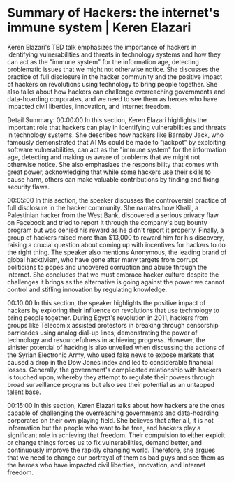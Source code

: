 # Summary of Hackers: the internet's immune system | Keren Elazari

Keren Elazari's TED talk emphasizes the importance of hackers in identifying vulnerabilities and threats in technology systems and how they can act as the "immune system" for the information age, detecting problematic issues that we might not otherwise notice. She discusses the practice of full disclosure in the hacker community and the positive impact of hackers on revolutions using technology to bring people together. She also talks about how hackers can challenge overreaching governments and data-hoarding corporates, and we need to see them as heroes who have impacted civil liberties, innovation, and Internet freedom.

Detail Summary: 
00:00:00
In this section, Keren Elazari highlights the important role that hackers can play in identifying vulnerabilities and threats in technology systems. She describes how hackers like Barnaby Jack, who famously demonstrated that ATMs could be made to "jackpot" by exploiting software vulnerabilities, can act as the "immune system" for the information age, detecting and making us aware of problems that we might not otherwise notice. She also emphasizes the responsibility that comes with great power, acknowledging that while some hackers use their skills to cause harm, others can make valuable contributions by finding and fixing security flaws.

00:05:00
In this section, the speaker discusses the controversial practice of full disclosure in the hacker community. She narrates how Khalil, a Palestinian hacker from the West Bank, discovered a serious privacy flaw on Facebook and tried to report it through the company's bug bounty program but was denied his reward as he didn't report it properly. Finally, a group of hackers raised more than $13,000 to reward him for his discovery, raising a crucial question about coming up with incentives for hackers to do the right thing. The speaker also mentions Anonymous, the leading brand of global hacktivism, who have gone after many targets from corrupt politicians to popes and uncovered corruption and abuse through the internet. She concludes that we must embrace hacker culture despite the challenges it brings as the alternative is going against the power we cannot control and stifling innovation by regulating knowledge.

00:10:00
In this section, the speaker highlights the positive impact of hackers by exploring their influence on revolutions that use technology to bring people together. During Egypt's revolution in 2011, hackers from groups like Telecomix assisted protestors in breaking through censorship barricades using analog dial-up lines, demonstrating the power of technology and resourcefulness in achieving progress. However, the sinister potential of hacking is also unveiled when discussing the actions of the Syrian Electronic Army, who used fake news to expose markets that caused a drop in the Dow Jones index and led to considerable financial losses. Generally, the government's complicated relationship with hackers is touched upon, whereby they attempt to regulate their powers through broad surveillance programs but also see their potential as an untapped talent base.

00:15:00
In this section, Keren Elazari talks about how hackers are the ones capable of challenging the overreaching governments and data-hoarding corporates on their own playing field. She believes that after all, it is not information but the people who want to be free, and hackers play a significant role in achieving that freedom. Their compulsion to either exploit or change things forces us to fix vulnerabilities, demand better, and continuously improve the rapidly changing world. Therefore, she argues that we need to change our portrayal of them as bad guys and see them as the heroes who have impacted civil liberties, innovation, and Internet freedom.

